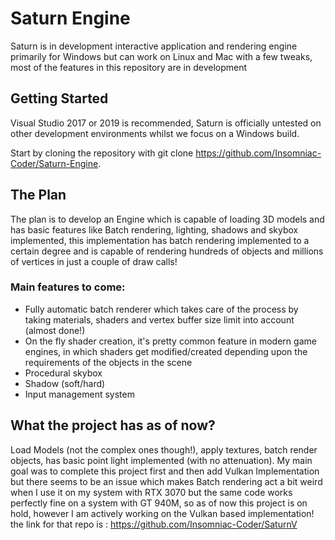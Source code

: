 # Saturn Engine
Saturn is in development interactive application and rendering engine primarily for Windows but can work on Linux and Mac with a few tweaks, most of the features in this repository are in development

## Getting Started
Visual Studio 2017 or 2019 is recommended, Saturn is officially untested on other development environments whilst we focus on a Windows build.

Start by cloning the repository with git clone https://github.com/Insomniac-Coder/Saturn-Engine.

## The Plan
The plan is to develop an Engine which is capable of loading 3D models and has basic features like Batch rendering, lighting, shadows and skybox implemented, this implementation has batch rendering implemented to a certain degree and is capable of rendering hundreds of objects and millions of vertices in just a couple of draw calls!

### Main features to come:
- Fully automatic batch renderer which takes care of the process by taking materials, shaders and vertex buffer size limit into account (almost done!)
- On the fly shader creation, it's pretty common feature in modern game engines, in which shaders get modified/created depending upon the requirements of the objects in the scene
- Procedural skybox
- Shadow (soft/hard)
- Input management system

## What the project has as of now?
Load Models (not the complex ones though!), apply textures, batch render objects, has basic point light implemented (with no attenuation). My main goal was to complete this project first and then add Vulkan Implementation but there seems to be an issue which makes Batch rendering act a bit weird when I use it on my system with RTX 3070 but the same code works perfectly fine on a system with GT 940M, so as of now this project is on hold, however I am actively working on the Vulkan based implementation! the link for that repo is : https://github.com/Insomniac-Coder/SaturnV